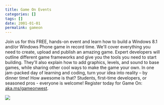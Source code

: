 ```yaml
---
title: Game On Events
categories: []
tags: []
date: 2001-01-01
permalink: gameon
---
```


Join us for this FREE, hands-on event and learn how to build a Windows 8.1 and/or Windows Phone game in record time. We'll cover everything you need to create, upload and publish an amazing game. Expert developers will outline different game frameworks and give you the tools you need to start building. They'll also explain how to add graphics, levels, and sound to base games, while sharing other cool ways to make the game your own. In one jam-packed day of learning and coding, turn your idea into reality &ndash; by dinner time! How awesome is that? Students, first-time developers, or seasoned pros - everyone is welcome! Register today for Game On: [aka.ms/gameonwest](http://aka.ms/gameonwest). 
<!-- xmore -->

![](/files/gameon_01.png)